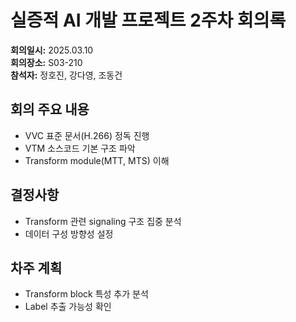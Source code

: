 # 실증적 AI 개발 프로젝트 2주차 회의록

**회의일시:** 2025.03.10  
**회의장소:** S03-210  
**참석자:** 정호진, 강다영, 조동건

## 회의 주요 내용

- VVC 표준 문서(H.266) 정독 진행
- VTM 소스코드 기본 구조 파악
- Transform module(MTT, MTS) 이해

## 결정사항

- Transform 관련 signaling 구조 집중 분석
- 데이터 구성 방향성 설정

## 차주 계획

- Transform block 특성 추가 분석
- Label 추출 가능성 확인
